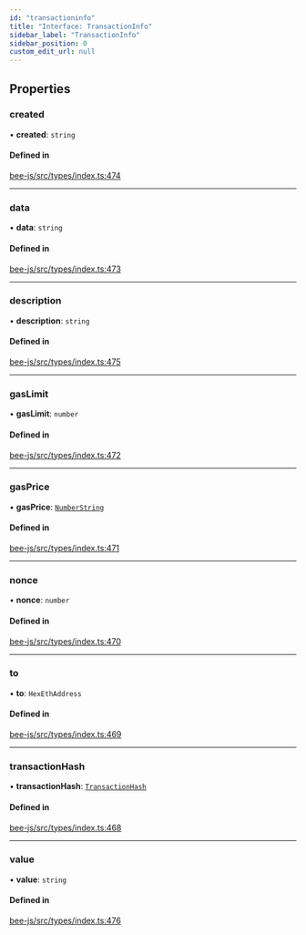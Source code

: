 ```yaml
---
id: "transactioninfo"
title: "Interface: TransactionInfo"
sidebar_label: "TransactionInfo"
sidebar_position: 0
custom_edit_url: null
---
```


## Properties

### created

• **created**: `string`

#### Defined in

[bee-js/src/types/index.ts:474](https://github.com/ethersphere/bee-js/blob/ae6a776/src/types/index.ts#L474)

___

### data

• **data**: `string`

#### Defined in

[bee-js/src/types/index.ts:473](https://github.com/ethersphere/bee-js/blob/ae6a776/src/types/index.ts#L473)

___

### description

• **description**: `string`

#### Defined in

[bee-js/src/types/index.ts:475](https://github.com/ethersphere/bee-js/blob/ae6a776/src/types/index.ts#L475)

___

### gasLimit

• **gasLimit**: `number`

#### Defined in

[bee-js/src/types/index.ts:472](https://github.com/ethersphere/bee-js/blob/ae6a776/src/types/index.ts#L472)

___

### gasPrice

• **gasPrice**: [`NumberString`](../types/numberstring.md)

#### Defined in

[bee-js/src/types/index.ts:471](https://github.com/ethersphere/bee-js/blob/ae6a776/src/types/index.ts#L471)

___

### nonce

• **nonce**: `number`

#### Defined in

[bee-js/src/types/index.ts:470](https://github.com/ethersphere/bee-js/blob/ae6a776/src/types/index.ts#L470)

___

### to

• **to**: `HexEthAddress`

#### Defined in

[bee-js/src/types/index.ts:469](https://github.com/ethersphere/bee-js/blob/ae6a776/src/types/index.ts#L469)

___

### transactionHash

• **transactionHash**: [`TransactionHash`](../types/transactionhash.md)

#### Defined in

[bee-js/src/types/index.ts:468](https://github.com/ethersphere/bee-js/blob/ae6a776/src/types/index.ts#L468)

___

### value

• **value**: `string`

#### Defined in

[bee-js/src/types/index.ts:476](https://github.com/ethersphere/bee-js/blob/ae6a776/src/types/index.ts#L476)

